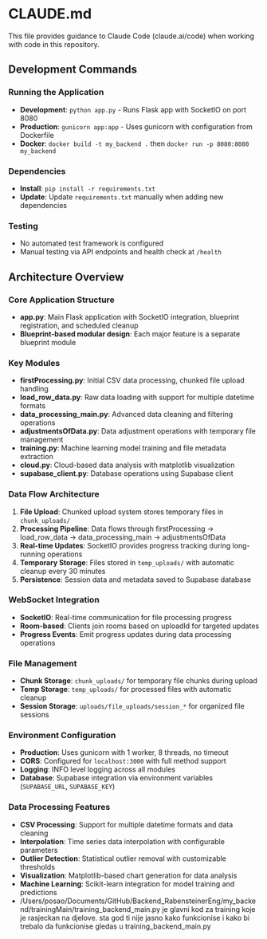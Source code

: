 # CLAUDE.md

This file provides guidance to Claude Code (claude.ai/code) when working with code in this repository.

## Development Commands

### Running the Application
- **Development**: `python app.py` - Runs Flask app with SocketIO on port 8080
- **Production**: `gunicorn app:app` - Uses gunicorn with configuration from Dockerfile
- **Docker**: `docker build -t my_backend .` then `docker run -p 8080:8080 my_backend`

### Dependencies
- **Install**: `pip install -r requirements.txt`
- **Update**: Update `requirements.txt` manually when adding new dependencies

### Testing
- No automated test framework is configured
- Manual testing via API endpoints and health check at `/health`

## Architecture Overview

### Core Application Structure
- **app.py**: Main Flask application with SocketIO integration, blueprint registration, and scheduled cleanup
- **Blueprint-based modular design**: Each major feature is a separate blueprint module

### Key Modules
- **firstProcessing.py**: Initial CSV data processing, chunked file upload handling
- **load_row_data.py**: Raw data loading with support for multiple datetime formats
- **data_processing_main.py**: Advanced data cleaning and filtering operations
- **adjustmentsOfData.py**: Data adjustment operations with temporary file management
- **training.py**: Machine learning model training and file metadata extraction
- **cloud.py**: Cloud-based data analysis with matplotlib visualization
- **supabase_client.py**: Database operations using Supabase client

### Data Flow Architecture
1. **File Upload**: Chunked upload system stores temporary files in `chunk_uploads/`
2. **Processing Pipeline**: Data flows through firstProcessing → load_row_data → data_processing_main → adjustmentsOfData
3. **Real-time Updates**: SocketIO provides progress tracking during long-running operations
4. **Temporary Storage**: Files stored in `temp_uploads/` with automatic cleanup every 30 minutes
5. **Persistence**: Session data and metadata saved to Supabase database

### WebSocket Integration
- **SocketIO**: Real-time communication for file processing progress
- **Room-based**: Clients join rooms based on uploadId for targeted updates
- **Progress Events**: Emit progress updates during data processing operations

### File Management
- **Chunk Storage**: `chunk_uploads/` for temporary file chunks during upload
- **Temp Storage**: `temp_uploads/` for processed files with automatic cleanup
- **Session Storage**: `uploads/file_uploads/session_*` for organized file sessions

### Environment Configuration
- **Production**: Uses gunicorn with 1 worker, 8 threads, no timeout
- **CORS**: Configured for `localhost:3000` with full method support
- **Logging**: INFO level logging across all modules
- **Database**: Supabase integration via environment variables (`SUPABASE_URL`, `SUPABASE_KEY`)

### Data Processing Features
- **CSV Processing**: Support for multiple datetime formats and data cleaning
- **Interpolation**: Time series data interpolation with configurable parameters
- **Outlier Detection**: Statistical outlier removal with customizable thresholds
- **Visualization**: Matplotlib-based chart generation for data analysis
- **Machine Learning**: Scikit-learn integration for model training and predictions
- /Users/posao/Documents/GitHub/Backend_RabensteinerEng/my_backend/trainingMain/training_backend_main.py je glavni kod za training koje je rasjeckan na djelove. sta god ti nije jasno kako funkcionise i kako bi trebalo da funkcionise gledas u training_backend_main.py